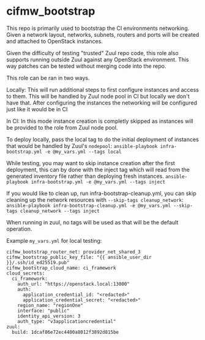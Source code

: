 # cifmw_bootstrap

This repo is primarily used to bootstrap the CI environments networking. Given a network layout, networks, subnets, routers and ports will be created and attached to OpenStack instances.

Given the difficulty of testing "trusted" Zuul repo code, this role also supports running outside Zuul against any OpenStack environment. This way patches can be tested without merging code into the repo.

This role can be ran in two ways.

Locally: This will run additional steps to first configure instances and access to them. This will be handled by Zuul node pool in CI but locally we don't have that. After configuring the instances the networking will be configured just like it would be in CI

In CI: In this mode instance creation is completly skipped as instances will be provided to the role from Zuul node pool.

To deploy locally, pass the local tag to do the initial deployment of instances that would be handled by Zuul's `nodepool`:
`ansible-playbook infra-bootstrap.yml -e @my_vars.yml --tags local`

While testing, you may want to skip instance creation after the first deployment, this can by done with the inject tag which will read from the generated inventory file rather than deploying fresh instances.
`ansible-playbook infra-bootstrap.yml -e @my_vars.yml --tags inject`

If you would like to clean up, run infra-bootstrap-cleanup.yml, you can skip cleaning up the network resources with `--skip-tags cleanup_network`:
`ansible-playbook infra-bootstrap-cleanup.yml -e @my_vars.yml --skip-tags cleanup_network --tags inject`

When running in zuul, no tags will be used as that will be the default operation.

Example `my_vars.yml` for local testing:
```
cifmw_bootstrap_router_net: provider_net_shared_3
cifmw_bootstrap_public_key_file: "{{ ansible_user_dir }}/.ssh/id_ed25519.pub"
cifmw_bootstrap_cloud_name: ci_framework
cloud_secrets:
  ci_framework:
    auth_url: "https://openstack.local:13000"
    auth:
      application_credential_id: "<redacted>"
      application_credential_secret: "<redacted>"
    region_name: "regionOne"
    interface: "public"
    identity_api_version: 3
    auth_type: "v3applicationcredential"
zuul:
  build: 1dcaf86e72ec4400a8012f3892d815be
```
